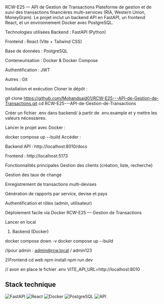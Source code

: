 RCW-E25 — API de Gestion de Transactions
Plateforme de gestion et de suivi des transactions financières multi-services (RIA, Western Union, MoneyGram).
Le projet inclut un backend API en FastAPI, un frontend React, et un environnement Docker avec PostgreSQL.

Technologies utilisées
Backend : FastAPI (Python)

Frontend : React (Vite + Tailwind CSS)

Base de données : PostgreSQL

Conteneurisation : Docker & Docker Compose

Authentification : JWT

Autres :  Git

Installation et exécution
Cloner le dépôt :


git clone https://github.com/Mohandsaid01/RCW-E25---API-de-Gestion-de-Transactions.git
cd RCW-E25---API-de-Gestion-de-Transactions

Créer un fichier .env dans backend/ à partir de .env.example et y mettre les valeurs nécessaires.

Lancer le projet avec Docker :


docker compose up --build
Accéder :

Backend API : http://localhost:8010/docs

Frontend : http://localhost:5173

Fonctionnalités principales
Gestion des clients (création, liste, recherche)

Gestion des taux de change

Enregistrement de transactions multi-devises

Génération de rapports par service, devise et pays

Authentification et rôles (admin, utilisateur)

Déploiement facile via Docker RCW-E25 — Gestion de Transactions 

 Lancer en local

1) Backend (Docker)

docker compose down -v
docker compose up --build

//pour admin : admin@rcw.local / admin123

 2)Frontend 
cd web
npm install
npm run dev

 // avoir en place le fichier .env 
 VITE_API_URL=http://localhost:8010



 ## Stack technique

![FastAPI](https://img.shields.io/badge/FastAPI-009688?logo=fastapi&logoColor=white&style=for-the-badge)
![React](https://img.shields.io/badge/React-20232A?logo=react&logoColor=61DAFB&style=for-the-badge)
![Docker](https://img.shields.io/badge/Docker-2496ED?logo=docker&logoColor=white&style=for-the-badge)
![PostgreSQL](https://img.shields.io/badge/PostgreSQL-316192?logo=postgresql&logoColor=white&style=for-the-badge)
![API](https://img.shields.io/badge/API-000000?logo=swagger&logoColor=white&style=for-the-badge)

